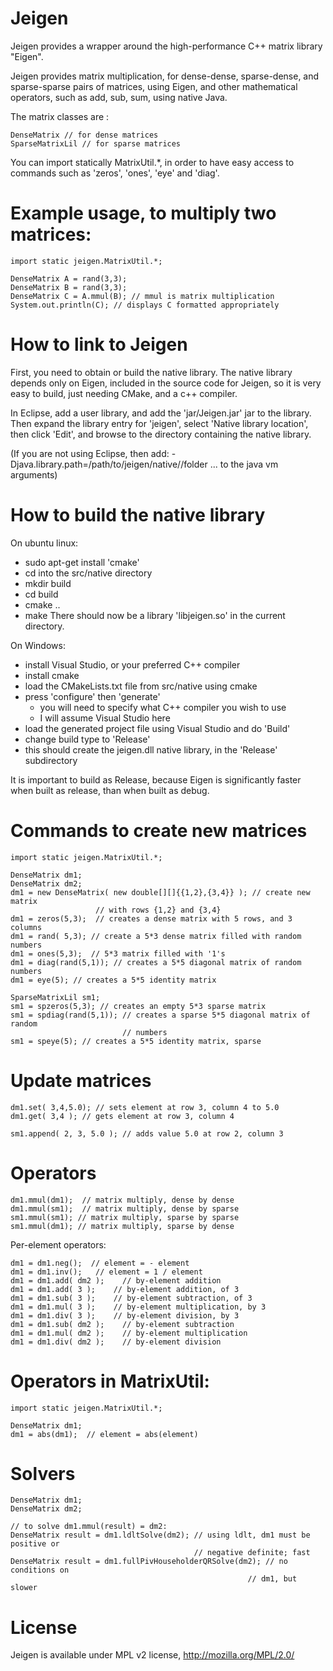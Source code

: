 Jeigen
======

Jeigen provides a wrapper around the high-performance C++ matrix library "Eigen".

Jeigen provides matrix multiplication, for dense-dense, sparse-dense, and 
sparse-sparse pairs of matrices, using Eigen, and other mathematical operators,
such as add, sub, sum, using native Java.

The matrix classes are :

    DenseMatrix // for dense matrices
    SparseMatrixLil // for sparse matrices

You can import statically MatrixUtil.*, in order to have easy access to 
commands such as 'zeros', 'ones', 'eye' and 'diag'.

Example usage, to multiply two matrices:
========================================

    import static jeigen.MatrixUtil.*;
    
    DenseMatrix A = rand(3,3);
    DenseMatrix B = rand(3,3);
    DenseMatrix C = A.mmul(B); // mmul is matrix multiplication
    System.out.println(C); // displays C formatted appropriately

How to link to Jeigen
=====================

First, you need to obtain or build the native library. The native library
depends only on Eigen, included in the source code for Jeigen, so it is
very easy to build, just needing CMake, and a c++ compiler.

In Eclipse, add a user library, and add the 'jar/Jeigen.jar' jar to the 
library.  Then expand the library entry for 'jeigen', select 'Native
library location', then click 'Edit', and browse to the directory 
containing the native library.

(If you are not using Eclipse, then add:
   -Djava.library.path=/path/to/jeigen/native/<platform>/folder
... to the java vm arguments)

How to build the native library
===============================

On ubuntu linux:
- sudo apt-get install 'cmake'
- cd into the src/native directory
- mkdir build
- cd build
- cmake ..
- make
There should now be a library 'libjeigen.so' in the current directory.

On Windows:
- install Visual Studio, or your preferred C++ compiler
- install cmake
- load the CMakeLists.txt file from src/native using cmake
- press 'configure' then 'generate'
    - you will need to specify what C++ compiler you wish to use
    - I will assume Visual Studio here
- load the generated project file using Visual Studio and do 'Build'
- change build type to 'Release'
- this should create the jeigen.dll native library, in the
'Release' subdirectory

It is important to build as Release, because Eigen is significantly faster
when built as release, than when built as debug.

Commands to create new matrices
===============================

    import static jeigen.MatrixUtil.*;

    DenseMatrix dm1;
    DenseMatrix dm2;
    dm1 = new DenseMatrix( new double[][]{{1,2},{3,4}} ); // create new matrix
                       // with rows {1,2} and {3,4}
    dm1 = zeros(5,3);  // creates a dense matrix with 5 rows, and 3 columns
    dm1 = rand( 5,3); // create a 5*3 dense matrix filled with random numbers
    dm1 = ones(5,3);  // 5*3 matrix filled with '1's
    dm1 = diag(rand(5,1)); // creates a 5*5 diagonal matrix of random numbers
    dm1 = eye(5); // creates a 5*5 identity matrix

    SparseMatrixLil sm1;
    sm1 = spzeros(5,3); // creates an empty 5*3 sparse matrix
    sm1 = spdiag(rand(5,1)); // creates a sparse 5*5 diagonal matrix of random 
                             // numbers
    sm1 = speye(5); // creates a 5*5 identity matrix, sparse

Update matrices
===============

    dm1.set( 3,4,5.0); // sets element at row 3, column 4 to 5.0
    dm1.get( 3,4 ); // gets element at row 3, column 4
    
    sm1.append( 2, 3, 5.0 ); // adds value 5.0 at row 2, column 3

Operators
=========

    dm1.mmul(dm1);  // matrix multiply, dense by dense
    dm1.mmul(sm1);  // matrix multiply, dense by sparse
    sm1.mmul(sm1); // matrix multiply, sparse by sparse
    sm1.mmul(dm1); // matrix multiply, sparse by dense

Per-element operators:

    dm1 = dm1.neg();  // element = - element
    dm1 = dm1.inv();   // element = 1 / element 
    dm1 = dm1.add( dm2 );    // by-element addition
    dm1 = dm1.add( 3 );    // by-element addition, of 3
    dm1 = dm1.sub( 3 );    // by-element subtraction, of 3
    dm1 = dm1.mul( 3 );    // by-element multiplication, by 3
    dm1 = dm1.div( 3 );    // by-element division, by 3
    dm1 = dm1.sub( dm2 );    // by-element subtraction
    dm1 = dm1.mul( dm2 );    // by-element multiplication
    dm1 = dm1.div( dm2 );    // by-element division

Operators in MatrixUtil:
========================

    import static jeigen.MatrixUtil.*;

    DenseMatrix dm1;
    dm1 = abs(dm1);  // element = abs(element)

Solvers
=======

    DenseMatrix dm1;
    DenseMatrix dm2;

    // to solve dm1.mmul(result) = dm2:
    DenseMatrix result = dm1.ldltSolve(dm2); // using ldlt, dm1 must be positive or
                                             // negative definite; fast
    DenseMatrix result = dm1.fullPivHouseholderQRSolve(dm2); // no conditions on 
                                                         // dm1, but slower

License
=======

Jeigen is available under MPL v2 license, http://mozilla.org/MPL/2.0/

